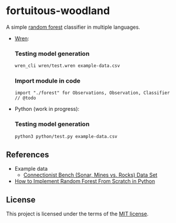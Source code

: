 # fortuitous-woodland

A simple [random forest](https://en.wikipedia.org/wiki/Random_forest) classifier in multiple languages.

* [Wren](https://wren.io/):

  ### Testing model generation

  ```sh
  wren_cli wren/test.wren example-data.csv
  ```

  ### Import module in code

  ```wren
  import "./forest" for Observations, Observation, Classifier
  // @todo
  ```

* Python (work in progress):

  ### Testing model generation

  ```sh
  python3 python/test.py example-data.csv
  ```

## References

* Example data
  - [Connectionist Bench (Sonar, Mines vs. Rocks) Data Set](http://archive.ics.uci.edu/ml/datasets/connectionist+bench+(sonar,+mines+vs.+rocks))
* [How to Implement Random Forest From Scratch in Python](https://machinelearningmastery.com/implement-random-forest-scratch-python/)

## License

This project is licensed under the terms of the [MIT license](LICENSE.txt).
